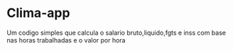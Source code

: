 # Clima-app
Um codigo simples que calcula o salario bruto,liquido,fgts e inss com base nas horas trabalhadas e o valor por hora
